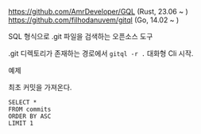 
https://github.com/AmrDeveloper/GQL (Rust, 23.06 ~ )
https://github.com/filhodanuvem/gitql (Go, 14.02 ~ )

SQL 형식으로 .git 파일을 검색하는 오픈소스 도구


.git 디렉토리가 존재하는 경로에서 `gitql -r .` 
대화형 Cli 시작.




예제

최초 커밋을 가져온다.
```
SELECT *
FROM commits
ORDER BY ASC
LIMIT 1
```


